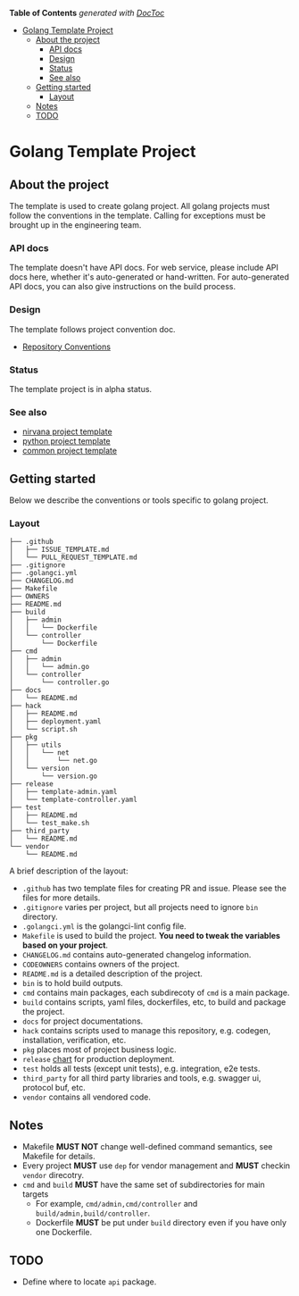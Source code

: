 <!-- START doctoc generated TOC please keep comment here to allow auto update -->
<!-- DON'T EDIT THIS SECTION, INSTEAD RE-RUN doctoc TO UPDATE -->
**Table of Contents**  *generated with [DocToc](https://github.com/thlorenz/doctoc)*

- [Golang Template Project](#golang-template-project)
  - [About the project](#about-the-project)
    - [API docs](#api-docs)
    - [Design](#design)
    - [Status](#status)
    - [See also](#see-also)
  - [Getting started](#getting-started)
    - [Layout](#layout)
  - [Notes](#notes)
  - [TODO](#todo)

<!-- END doctoc generated TOC please keep comment here to allow auto update -->

# Golang Template Project

## About the project

The template is used to create golang project. All golang projects must follow the conventions in the
template. Calling for exceptions must be brought up in the engineering team.

### API docs

The template doesn't have API docs. For web service, please include API docs here, whether it's
auto-generated or hand-written. For auto-generated API docs, you can also give instructions on the
build process.

### Design

The template follows project convention doc.

* [Repository Conventions](https://github.com/caicloud/engineering/blob/master/guidelines/repo_conventions.md)

### Status

The template project is in alpha status.

### See also

* [nirvana project template](https://github.com/caicloud/nirvana-template-project)
* [python project template](https://github.com/caicloud/python-template-project)
* [common project template](https://github.com/caicloud/common-template-project)

## Getting started

Below we describe the conventions or tools specific to golang project.

### Layout

```
├── .github
│   ├── ISSUE_TEMPLATE.md
│   └── PULL_REQUEST_TEMPLATE.md
├── .gitignore
├── .golangci.yml
├── CHANGELOG.md
├── Makefile
├── OWNERS
├── README.md
├── build
│   ├── admin
│   │   └── Dockerfile
│   └── controller
│       └── Dockerfile
├── cmd
│   ├── admin
│   │   └── admin.go
│   └── controller
│       └── controller.go
├── docs
│   └── README.md
├── hack
│   ├── README.md
│   ├── deployment.yaml
│   └── script.sh
├── pkg
│   ├── utils
│   │   └── net
│   │       └── net.go
│   └── version
│       └── version.go
├── release
│   ├── template-admin.yaml
│   └── template-controller.yaml
├── test
│   ├── README.md
│   └── test_make.sh
├── third_party
│   └── README.md
└── vendor
    └── README.md
```

A brief description of the layout:

* `.github` has two template files for creating PR and issue. Please see the files for more details.
* `.gitignore` varies per project, but all projects need to ignore `bin` directory.
* `.golangci.yml` is the golangci-lint config file.
* `Makefile` is used to build the project. **You need to tweak the variables based on your project**.
* `CHANGELOG.md` contains auto-generated changelog information.
* `CODEOWNERS` contains owners of the project.
* `README.md` is a detailed description of the project.
* `bin` is to hold build outputs.
* `cmd` contains main packages, each subdirecoty of `cmd` is a main package.
* `build` contains scripts, yaml files, dockerfiles, etc, to build and package the project.
* `docs` for project documentations.
* `hack` contains scripts used to manage this repository, e.g. codegen, installation, verification, etc.
* `pkg` places most of project business logic.
* `release` [chart](https://github.com/caicloud/charts) for production deployment.
* `test` holds all tests (except unit tests), e.g. integration, e2e tests.
* `third_party` for all third party libraries and tools, e.g. swagger ui, protocol buf, etc.
* `vendor` contains all vendored code.

## Notes

* Makefile **MUST NOT** change well-defined command semantics, see Makefile for details.
* Every project **MUST** use `dep` for vendor management and **MUST** checkin `vendor` direcotry.
* `cmd` and `build` **MUST** have the same set of subdirectories for main targets
  * For example, `cmd/admin,cmd/controller` and `build/admin,build/controller`.
  * Dockerfile **MUST** be put under `build` directory even if you have only one Dockerfile.

## TODO

* Define where to locate `api` package.
